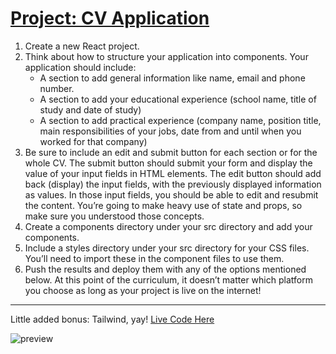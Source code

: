  # [Project: CV Application](https://www.theodinproject.com/lessons/node-path-react-new-cv-application)

1. Create a new React project.
2. Think about how to structure your application into components. Your application should include:
   * A section to add general information like name, email and phone number.
   * A section to add your educational experience (school name, title of study and date of study)
   * A section to add practical experience (company name, position title, main responsibilities of your jobs, date from and until when you worked for that company)
3. Be sure to include an edit and submit button for each section or for the whole CV. The submit button should submit your form and display the value of your input fields in HTML elements. The edit button should add back (display) the input fields, with the previously displayed information as values. In those input fields, you should be able to edit and resubmit the content. You’re going to make heavy use of state and props, so make sure you understood those concepts.
5. Create a components directory under your src directory and add your components.
6. Include a styles directory under your src directory for your CSS files. You’ll need to import these in the component files to use them.
7. Push the results and deploy them with any of the options mentioned below. At this point of the curriculum, it doesn’t matter which platform you choose as long as your project is live on the internet!

---------------------------------------------
Little added bonus: Tailwind, yay!
[Live Code Here](https://sweet-manatee-d66f51.netlify.app/)

![preview](https://github.com/user-attachments/assets/b6fe12bd-9c7a-42fc-bb4e-1c145cb9b985)
